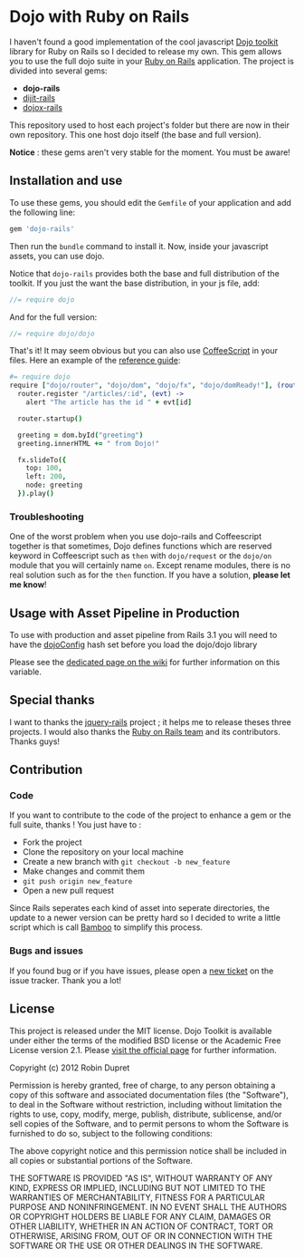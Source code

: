 # Dojo with Ruby on Rails

I haven't found a good implementation of the cool javascript
[Dojo toolkit](http://dojotoolkit.org/) library for Ruby on Rails so I
decided to release my own. This gem allows you to use the full dojo suite
in your [Ruby on Rails](http://rubyonrails.org) application. The project
is divided into several gems:

* **dojo-rails**
* [dijit-rails](https://github.com/robin850/dijit-rails)
* [dojox-rails](https://github.com/robin850/dojox-rails)

This repository used to host each project's folder but there are now in their
own repository. This one host dojo itself (the base and full version).

**Notice** : these gems aren't very stable for the moment. You must be aware!

## Installation and use

To use these gems, you should edit the `Gemfile` of your application and add
the following line:

``` ruby
gem 'dojo-rails'
```

Then run the `bundle` command to install it. Now, inside your javascript assets,
you can use dojo.

Notice that `dojo-rails` provides both the base and full distribution of the
toolkit. If you just the want the base distribution, in your js file, add:

```javascript
//= require dojo
```

And for the full version:

```javascript
//= require dojo/dojo
```

That's it! It may seem obvious but you can also use
[CoffeeScript](http://coffeescript.org) in your files. Here an example of the
[reference guide](http://dojotoolkit.org/reference-guide/1.8/):

```coffeescript
#= require dojo
require ["dojo/router", "dojo/dom", "dojo/fx", "dojo/domReady!"], (router, dom, fx) ->
  router.register "/articles/:id", (evt) ->
    alert "The article has the id " + evt[id]

  router.startup()

  greeting = dom.byId("greeting")
  greeting.innerHTML += " from Dojo!"

  fx.slideTo({
    top: 100,
    left: 200,
    node: greeting
  }).play()
```

### Troubleshooting

One of the worst problem when you use dojo-rails and Coffeescript together is
that sometimes, Dojo defines functions which are reserved keyword in
Coffeescript such as `then` with `dojo/request` or the `dojo/on` module that you
will certainly name `on`. Except rename modules, there is no real solution such
as for the `then` function. If you have a solution, **please let me know**!

## Usage with Asset Pipeline in Production

To use with production and asset pipeline from Rails 3.1 you will need to have
the [dojoConfig](http://dojotoolkit.org/documentation/tutorials/1.8/dojo_config/)
hash set before you load the dojo/dojo library

Please see the [dedicated page on the wiki](https://github.com/robin850/dojo-rails/wiki/Configuration-with-dojoConfig)
for further information on this variable.

## Special thanks

I want to thanks the [jquery-rails](http://github.com/rails/jquery-rails)
project ; it helps me to release theses three projects. I would also thanks the
[Ruby on Rails team](http://github.com/rails/) and its contributors. Thanks guys!

## Contribution

### Code

If you want to contribute to the code of the project to enhance a gem or the full suite, thanks ! You just have to :

* Fork the project
* Clone the repository on your local machine
* Create a new branch with `git checkout -b new_feature`
* Make changes and commit them
* `git push origin new_feature`
* Open a new pull request

Since Rails seperates each kind of asset into seperate directories, the update
to a newer version can be pretty hard so I decided to write a little script
which is call [Bamboo](https://gist.github.com/robin850/5325645) to simplify
this process.

### Bugs and issues

If you found bug or if you have issues, please open a
[new ticket](https://github.com/robin850/dojo-rails/issues/new) on the issue
tracker. Thank you a lot!

## License

This project is released under the MIT license. Dojo Toolkit is available under
either the terms of the modified BSD license or the Academic Free License
version 2.1. Please [visit the official page](http://dojotoolkit.org/license)
for further information.

Copyright (c) 2012 Robin Dupret

Permission is hereby granted, free of charge, to any person obtaining
a copy of this software and associated documentation files (the "Software"),
to deal in the Software without restriction, including without limitation the
rights to use, copy, modify, merge, publish, distribute, sublicense, and/or
sell copies of the Software, and to permit persons to whom the Software is
furnished to do so, subject to the following conditions:

The above copyright notice and this permission notice shall be included in
all copies or substantial portions of the Software.

THE SOFTWARE IS PROVIDED "AS IS", WITHOUT WARRANTY OF ANY KIND, EXPRESS
OR IMPLIED, INCLUDING BUT NOT LIMITED TO THE WARRANTIES OF MERCHANTABILITY,
FITNESS FOR A PARTICULAR PURPOSE AND NONINFRINGEMENT. IN NO EVENT SHALL
THE AUTHORS OR COPYRIGHT HOLDERS BE LIABLE FOR ANY CLAIM, DAMAGES OR OTHER
LIABILITY, WHETHER IN AN ACTION OF CONTRACT, TORT OR OTHERWISE, ARISING
FROM, OUT OF OR IN CONNECTION WITH THE SOFTWARE OR THE USE OR OTHER
DEALINGS IN THE SOFTWARE.
